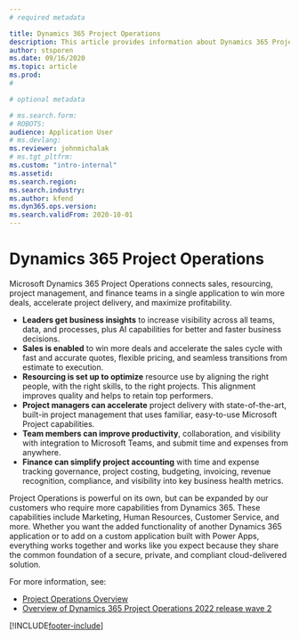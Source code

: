 ```yaml
---
# required metadata

title: Dynamics 365 Project Operations 
description: This article provides information about Dynamics 365 Project operations.
author: stsporen
ms.date: 09/16/2020
ms.topic: article
ms.prod: 
#

# optional metadata

# ms.search.form: 
# ROBOTS: 
audience: Application User
# ms.devlang: 
ms.reviewer: johnmichalak
# ms.tgt_pltfrm: 
ms.custom: "intro-internal"
ms.assetid: 
ms.search.region: 
ms.search.industry: 
ms.author: kfend
ms.dyn365.ops.version: 
ms.search.validFrom: 2020-10-01
---
```


# Dynamics 365 Project Operations

Microsoft Dynamics 365 Project Operations connects sales, resourcing, project management, and finance teams in a single application to win more deals, accelerate project delivery, and maximize profitability.

-	**Leaders get business insights** to increase visibility across all teams, data, and processes, plus AI capabilities for better and faster business decisions.
-	**Sales is enabled** to win more deals and accelerate the sales cycle with fast and accurate quotes, flexible pricing, and seamless transitions from estimate to execution.
-	**Resourcing is set up to optimize** resource use by aligning the right people, with the right skills, to the right projects. This alignment improves quality and helps to retain top performers.
-	**Project managers can accelerate** project delivery with state-of-the-art, built-in project management that uses familiar, easy-to-use Microsoft Project capabilities.
-	**Team members can improve productivity**, collaboration, and visibility with integration to Microsoft Teams, and submit time and expenses from anywhere.
-	**Finance can simplify project accounting** with time and expense tracking governance, project costing, budgeting, invoicing, revenue recognition, compliance, and visibility into key business health metrics.

Project Operations is powerful on its own, but can be expanded by our customers who require more capabilities from Dynamics 365. These capabilities include Marketing, Human Resources, Customer Service, and more. Whether you want the added functionality of another Dynamics 365 application or to add on a custom application built with Power Apps, everything works together and works like you expect because they share the common foundation of a secure, private, and compliant cloud-delivered solution.

For more information, see:

- [Project Operations Overview](https://dynamics.microsoft.com/en-us/project-operations/overview/)
- [Overview of Dynamics 365 Project Operations 2022 release wave 2](/dynamics365-release-plan/2022wave2/finance-operations/dynamics365-project-operations/)


[!INCLUDE[footer-include](includes/footer-banner.md)]
